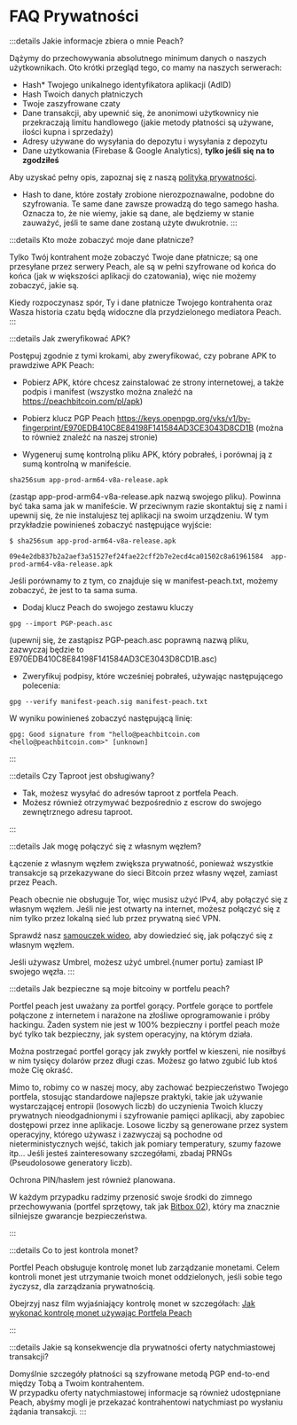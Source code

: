 # FAQ Prywatności

:::details Jakie informacje zbiera o mnie Peach?

Dążymy do przechowywania absolutnego minimum danych o naszych użytkownikach. Oto krótki przegląd tego, co mamy na naszych serwerach:

- Hash* Twojego unikalnego identyfikatora aplikacji (AdID)
- Hash Twoich danych płatniczych
- Twoje zaszyfrowane czaty
- Dane transakcji, aby upewnić się, że anonimowi użytkownicy nie przekraczają limitu handlowego (jakie metody płatności są używane, ilości kupna i sprzedaży)
- Adresy używane do wysyłania do depozytu i wysyłania z depozytu
- Dane użytkowania (Firebase & Google Analytics), **tylko jeśli się na to zgodziłeś**

Aby uzyskać pełny opis, zapoznaj się z naszą [polityką prywatności](/privacy-policy/).

* Hash to dane, które zostały zrobione nierozpoznawalne, podobne do szyfrowania. Te same dane zawsze prowadzą do tego samego hasha. Oznacza to, że nie wiemy, jakie są dane, ale będziemy w stanie zauważyć, jeśli te same dane zostaną użyte dwukrotnie.
:::

:::details Kto może zobaczyć moje dane płatnicze?

Tylko Twój kontrahent może zobaczyć Twoje dane płatnicze; są one przesyłane przez serwery Peach, ale są w pełni szyfrowane od końca do końca (jak w większości aplikacji do czatowania), więc nie możemy zobaczyć, jakie są.

Kiedy rozpoczynasz spór, Ty i dane płatnicze Twojego kontrahenta oraz Wasza historia czatu będą widoczne dla przydzielonego mediatora Peach.
:::

:::details Jak zweryfikować APK?

Postępuj zgodnie z tymi krokami, aby zweryfikować, czy pobrane APK to prawdziwe APK Peach:

- Pobierz APK, które chcesz zainstalować ze strony internetowej, a także podpis i manifest (wszystko można znaleźć na https://peachbitcoin.com/pl/apk)

- Pobierz klucz PGP Peach https://keys.openpgp.org/vks/v1/by-fingerprint/E970EDB410C8E84198F141584AD3CE3043D8CD1B (można to również znaleźć na naszej stronie)

- Wygeneruj sumę kontrolną pliku APK, który pobrałeś, i porównaj ją z sumą kontrolną w manifeście.

```
sha256sum app-prod-arm64-v8a-release.apk
```

(zastąp app-prod-arm64-v8a-release.apk nazwą swojego pliku). Powinna być taka sama jak w manifeście. W przeciwnym razie skontaktuj się z nami i upewnij się, że nie instalujesz tej aplikacji na swoim urządzeniu. W tym przykładzie powinieneś zobaczyć następujące wyjście:

```
$ sha256sum app-prod-arm64-v8a-release.apk

09e4e2db837b2a2aef3a51527ef24fae22cff2b7e2ecd4ca01502c8a61961584  app-prod-arm64-v8a-release.apk
```

Jeśli porównamy to z tym, co znajduje się w manifest-peach.txt, możemy zobaczyć, że jest to ta sama suma.

- Dodaj klucz Peach do swojego zestawu kluczy

```
gpg --import PGP-peach.asc
```

(upewnij się, że zastąpisz PGP-peach.asc poprawną nazwą pliku, zazwyczaj będzie to E970EDB410C8E84198F141584AD3CE3043D8CD1B.asc)

- Zweryfikuj podpisy, które wcześniej pobrałeś, używając następującego polecenia:

```
gpg --verify manifest-peach.sig manifest-peach.txt
```

W wyniku powinieneś zobaczyć następującą linię:

```
gpg: Good signature from "hello@peachbitcoin.com <hello@peachbitcoin.com>" [unknown]
```

:::

:::details Czy Taproot jest obsługiwany?

- Tak, możesz wysyłać do adresów taproot z portfela Peach.
- Możesz również otrzymywać bezpośrednio z escrow do swojego zewnętrznego adresu taproot.

:::

:::details Jak mogę połączyć się z własnym węzłem?

Łączenie z własnym węzłem zwiększa prywatność, ponieważ wszystkie transakcje są przekazywane do sieci Bitcoin przez własny węzeł, zamiast przez Peach.

Peach obecnie nie obsługuje Tor, więc musisz użyć IPv4, aby połączyć się z własnym węzłem. Jeśli nie jest otwarty na internet, możesz połączyć się z nim tylko przez lokalną sieć lub przez prywatną sieć VPN.

Sprawdź nasz [samouczek wideo](https://www.youtube.com/watch?v=xtvq2i3mIYg), aby dowiedzieć się, jak połączyć się z własnym węzłem.

Jeśli używasz Umbrel, możesz użyć umbrel.{numer portu} zamiast IP swojego węzła.
:::

:::details Jak bezpieczne są moje bitcoiny w portfelu peach?

Portfel peach jest uważany za portfel gorący. Portfele gorące to portfele połączone z internetem i narażone na złośliwe oprogramowanie i próby hackingu. Żaden system nie jest w 100% bezpieczny i portfel peach może być tylko tak bezpieczny, jak system operacyjny, na którym działa.

Można postrzegać portfel gorący jak zwykły portfel w kieszeni, nie nosiłbyś w nim tysięcy dolarów przez długi czas. Możesz go łatwo zgubić lub ktoś może Cię okraść.

Mimo to, robimy co w naszej mocy, aby zachować bezpieczeństwo Twojego portfela, stosując standardowe najlepsze praktyki, takie jak używanie wystarczającej entropii (losowych liczb) do uczynienia Twoich kluczy prywatnych nieodgadnionymi i szyfrowanie pamięci aplikacji, aby zapobiec dostępowi przez inne aplikacje. Losowe liczby są generowane przez system operacyjny, którego używasz i zazwyczaj są pochodne od nieterministycznych wejść, takich jak pomiary temperatury, szumy fazowe itp... Jeśli jesteś zainteresowany szczegółami, zbadaj PRNGs (Pseudolosowe generatory liczb).

Ochrona PIN/hasłem jest również planowana.

W każdym przypadku radzimy przenosić swoje środki do zimnego przechowywania (portfel sprzętowy, tak jak [Bitbox 02](https://bitbox.swiss/bitbox02/?ref=DLX6l9ccCc 'https://bitbox.swiss/bitbox02/?ref=DLX6l9ccCc')), który ma znacznie silniejsze gwarancje bezpieczeństwa.

:::

:::details Co to jest kontrola monet?

Portfel Peach obsługuje kontrolę monet lub zarządzanie monetami. Celem kontroli monet jest utrzymanie twoich monet oddzielonych, jeśli sobie tego życzysz, dla zarządzania prywatnością.

Obejrzyj nasz film wyjaśniający kontrolę monet w szczegółach: [Jak wykonać kontrolę monet używając Portfela Peach](https://www.youtube.com/watch?v=zWwIekSv3U8)

:::

:::details Jakie są konsekwencje dla prywatności oferty natychmiastowej transakcji?

Domyślnie szczegóły płatności są szyfrowane metodą PGP end-to-end między Tobą a Twoim kontrahentem.  
W przypadku oferty natychmiastowej informacje są również udostępniane Peach, abyśmy mogli je przekazać kontrahentowi natychmiast po wysłaniu żądania transakcji.
:::

